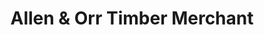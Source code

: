 ---
title: "Allen & Orr Timber Merchant"
url: /chesterfield/allen-und-orr-timber-merchant/
shop: Baustoffe
---